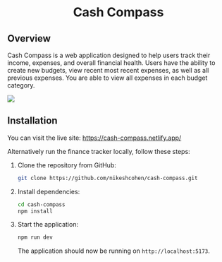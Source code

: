 <h1 align='center'>Cash Compass</h1>

## Overview

Cash Compass is a web application designed to help users track their income, expenses, and overall financial health. Users have the ability to create new budgets, view recent most recent expenses, as well as all previous expenses. You are able to view all expenses in each budget category.

![](./design/cashcompass.avif)

## Installation

You can visit the live site: https://cash-compass.netlify.app/

Alternatively run the finance tracker locally, follow these steps:

1. Clone the repository from GitHub:

   ```bash
   git clone https://github.com/nikeshcohen/cash-compass.git
   ```

2. Install dependencies:

   ```bash
   cd cash-compass
   npm install
   ```

3. Start the application:

   ```bash
   npm run dev
   ```

   The application should now be running on `http://localhost:5173`.
